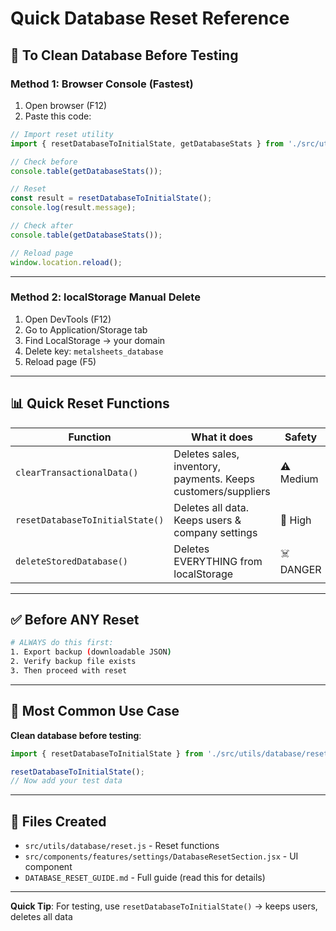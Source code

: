 # Quick Database Reset Reference

## 🚀 To Clean Database Before Testing

### Method 1: Browser Console (Fastest)

1. Open browser (F12)
2. Paste this code:

```javascript
// Import reset utility
import { resetDatabaseToInitialState, getDatabaseStats } from './src/utils/database/reset.js';

// Check before
console.table(getDatabaseStats());

// Reset
const result = resetDatabaseToInitialState();
console.log(result.message);

// Check after
console.table(getDatabaseStats());

// Reload page
window.location.reload();
```

---

### Method 2: localStorage Manual Delete

1. Open DevTools (F12)
2. Go to Application/Storage tab
3. Find LocalStorage → your domain
4. Delete key: `metalsheets_database`
5. Reload page (F5)

---

## 📊 Quick Reset Functions

| Function | What it does | Safety |
|----------|--------------|--------|
| `clearTransactionalData()` | Deletes sales, inventory, payments. Keeps customers/suppliers | ⚠️ Medium |
| `resetDatabaseToInitialState()` | Deletes all data. Keeps users & company settings | 🔴 High |
| `deleteStoredDatabase()` | Deletes EVERYTHING from localStorage | ☠️ DANGER |

---

## ✅ Before ANY Reset

```bash
# ALWAYS do this first:
1. Export backup (downloadable JSON)
2. Verify backup file exists
3. Then proceed with reset
```

---

## 🎯 Most Common Use Case

**Clean database before testing**:

```javascript
import { resetDatabaseToInitialState } from './src/utils/database/reset.js';

resetDatabaseToInitialState();
// Now add your test data
```

---

## 📁 Files Created

- `src/utils/database/reset.js` - Reset functions
- `src/components/features/settings/DatabaseResetSection.jsx` - UI component
- `DATABASE_RESET_GUIDE.md` - Full guide (read this for details)

---

**Quick Tip**: For testing, use `resetDatabaseToInitialState()` → keeps users, deletes all data
